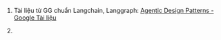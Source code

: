1. Tài liệu từ GG chuẩn Langchain, Langgraph: [Agentic Design Patterns - Google Tài liệu](https://docs.google.com/document/d/1rsaK53T3Lg5KoGwvf8ukOUvbELRtH-V0LnOIFDxBryE/edit?tab=t.0#heading=h.pxcur8v2qagu)

2.

